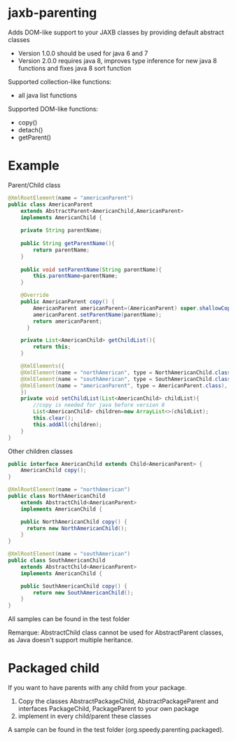 # jaxb-parenting
Adds DOM-like support to your JAXB classes by providing default abstract classes

* Version 1.0.0 should be used for java 6 and 7
* Version 2.0.0 requires java 8, improves type inference for new java 8 functions and fixes java 8 sort function

Supported collection-like functions:
* all java list functions

Supported DOM-like functions:
* copy()
* detach()
* getParent()

# Example

Parent/Child class

```java
@XmlRootElement(name = "americanParent")
public class AmericanParent 
    extends AbstractParent<AmericanChild,AmericanParent> 
    implements AmericanChild {
    
    private String parentName;
    
    public String getParentName(){
        return parentName;
    }
    
    public void setParentName(String parentName){
        this.parentName=parentName;
    }

    @Override
    public AmericanParent copy() {        
        AmericanParent americanParent=(AmericanParent) super.shallowCopy();
        americanParent.setParentName(parentName);
        return americanParent;
      }

    private List<AmericanChild> getChildList(){
        return this;
    }

    @XmlElements({
    @XmlElement(name = "northAmerican", type = NorthAmericanChild.class),
    @XmlElement(name = "southAmerican", type = SouthAmericanChild.class),
    @XmlElement(name = "americanParent", type = AmericanParent.class),
    })
    private void setChildList(List<AmericanChild> childList){
        //copy is needed for java before version 8
        List<AmericanChild> children=new ArrayList<>(childList);
        this.clear();
        this.addAll(children);
    }
}
```

Other children classes

```java
public interface AmericanChild extends Child<AmericanParent> {
    AmericanChild copy();
}

@XmlRootElement(name = "northAmerican")
public class NorthAmericanChild 
    extends AbstractChild<AmericanParent>
    implements AmericanChild {

    public NorthAmericanChild copy() {
      return new NorthAmericanChild();
    }
}

@XmlRootElement(name = "southAmerican")
public class SouthAmericanChild 
    extends AbstractChild<AmericanParent>
    implements AmericanChild {

    public SouthAmericanChild copy() {
        return new SouthAmericanChild();
    }
}
```

All samples can be found in the test folder

Remarque: AbstractChild class cannot be used for AbstractParent classes, as Java doesn't support multiple heritance.

# Packaged child

If you want to have parents with any child from your package.
1. Copy the classes AbstractPackageChild, AbstractPackageParent and interfaces PackageChild, PackageParent to your own package
2. implement in every child/parent these classes

A sample can be found in the test folder (org.speedy.parenting.packaged).